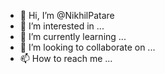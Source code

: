 - 👋 Hi, I’m @NikhilPatare
- 👀 I’m interested in ...
- 🌱 I’m currently learning ...
- 💞️ I’m looking to collaborate on ...
- 📫 How to reach me ...

<!---
NikhilPatare/NikhilPatare is a ✨ special ✨ repository because its `README.md` (this file) appears on your GitHub profile.
You can click the Preview link to take a look at your changes.
--->
